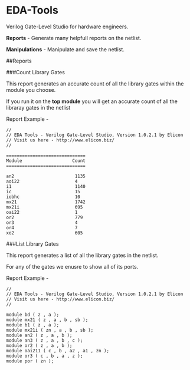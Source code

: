 # EDA-Tools

Verilog Gate-Level Studio for hardware engineers.

**Reports** - Generate many helpfull reports on the netlist.

**Manipulations**  - Manipulate and save the netlist.

##Reports

###Count Library Gates

This report generates an accurate count of all the library gates within the module you choose.

If you run it on the **top module** you will get an accurate count of all the libraray gates in the netlist

Report Example - 
```
//
// EDA Tools - Verilog Gate-Level Studio, Version 1.0.2.1 by Elicon
// Visit us here - http://www.elicon.biz/
//

==============================
Module                   Count
==============================

an2                       1135
aoi22                     4
i1                        1140
ic                        15
iobhc                     10
mx21                      1742
mx21i                     695
oai22                     1
or2                       779
or3                       4
or4                       7
xo2                       605
```

###List Library Gates

This report generates a list of all the library gates in the netlist.

For any of the gates we enusre to show all of its ports.

Report Example - 
```
//
// EDA Tools - Verilog Gate-Level Studio, Version 1.0.2.1 by Elicon
// Visit us here - http://www.elicon.biz/
//

module bd ( z , a );
module mx21 ( z , a , b , sb );
module b1 ( z , a );
module mx21i ( zn , a , b , sb );
module an2 ( z , a , b );
module an3 ( z , a , b , c );
module or2 ( z , a , b );
module oai211 ( c , b , a2 , a1 , zn );
module or3 ( c , b , a , z );
module por ( zn );
```
